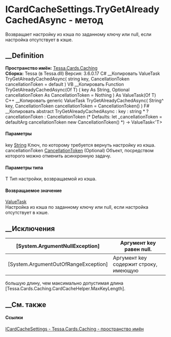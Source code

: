 # ICardCacheSettings.TryGetAlreadyCachedAsync<T> \- метод
Возвращает настройку из кэша по заданному ключу или null, если настройка
отсутствует в кэше.
## __Definition
 **Пространство имён:** [Tessa.Cards.Caching](N_Tessa_Cards_Caching.htm)  
 **Сборка:** Tessa (в Tessa.dll) Версия: 3.6.0.17
C# __Копировать
     ValueTask<T> TryGetAlreadyCachedAsync<T>(
    	string key,
    	CancellationToken cancellationToken = default
    )
VB __Копировать
     Function TryGetAlreadyCachedAsync(Of T) ( 
    	key As String,
    	Optional cancellationToken As CancellationToken = Nothing
    ) As ValueTask(Of T)
C++ __Копировать
     generic<typename T>
    ValueTask<T> TryGetAlreadyCachedAsync(
    	String^ key, 
    	CancellationToken cancellationToken = CancellationToken()
    )
F# __Копировать
     abstract TryGetAlreadyCachedAsync : 
            key : string * 
            ?cancellationToken : CancellationToken 
    (* Defaults:
            let _cancellationToken = defaultArg cancellationToken new CancellationToken()
    *)
    -> ValueTask<'T> 
#### Параметры
key [String](https://learn.microsoft.com/dotnet/api/system.string)
    Ключ, по которому требуется вернуть настройку из кэша.
cancellationToken
[CancellationToken](https://learn.microsoft.com/dotnet/api/system.threading.cancellationtoken)
(Optional)
    Объект, посредством которого можно отменить асинхронную задачу.
#### Параметры типа
T
    Тип настройки, возвращаемой из кэша.
#### Возвращаемое значение
[ValueTask](https://learn.microsoft.com/dotnet/api/system.threading.tasks.valuetask-1)<T>  
Настройка из кэша по заданному ключу или null, если настройка отсутствует в
кэше.
## __Исключения
[System.ArgumentNullException]|  Аргумент key равен null.  
---|---  
[System.ArgumentOutOfRangeException]|  Аргумент key содержит строку, имеющую
большую длину, чем максимально допустимая длина
[Tessa.Cards.Caching.CardCacheHelper.MaxKeyLength].  
## __См. также
#### Ссылки
[ICardCacheSettings - ](T_Tessa_Cards_Caching_ICardCacheSettings.htm)
[Tessa.Cards.Caching - пространство имён](N_Tessa_Cards_Caching.htm)
